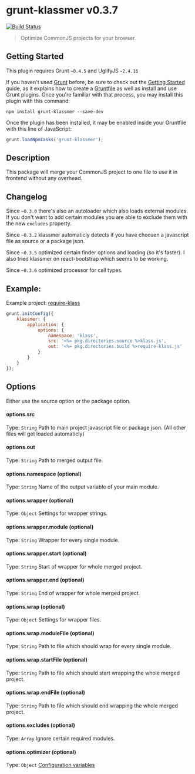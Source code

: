# grunt-klassmer v0.3.7
[![Build Status](https://travis-ci.org/ayecue/grunt-klassmer.png?branch=master)](https://travis-ci.org/ayecue/grunt-klassmer)

> Optimize CommonJS projects for your browser.


## Getting Started
This plugin requires Grunt `~0.4.5` and UglifyJS `~2.4.16`

If you haven't used [Grunt](http://gruntjs.com/) before, be sure to check out the [Getting Started](http://gruntjs.com/getting-started) guide, as it explains how to create a [Gruntfile](http://gruntjs.com/sample-gruntfile) as well as install and use Grunt plugins. Once you're familiar with that process, you may install this plugin with this command:

```shell
npm install grunt-klassmer --save-dev
```

Once the plugin has been installed, it may be enabled inside your Gruntfile with this line of JavaScript:

```js
grunt.loadNpmTasks('grunt-klassmer');
```


## Description

This package will merge your CommonJS project to one file to use it in frontend without any overhead.


## Changelog

Since `~0.3.0` there's also an autoloader which also loads external modules. If you don't want to add certain modules you are able to exclude them with the new `excludes` property.

Since `~0.3.2` klassmer automaticly detects if you have choosen a javascript file as source or a package json.

Since `~0.3.5` optimized certain finder options and loading (so it's faster). I also tried klassmer on react-bootstrap which seems to be working.

Since `~0.3.6` optimized processor for call types.


## Example:

Example project: [require-klass](https://github.com/ayecue/require-klass)

```js
grunt.initConfig({
    klassmer: {
        application: {
            options: {
                namespace: 'klass',
                src: '<%= pkg.directories.source %>klass.js',
                out: '<%= pkg.directories.build %>require-klass.js'
            }
        }
    }
});
```


## Options

Either use the source option or the package option.

#### options.src
Type: `String`
Path to main project javascript file or package json. (All other files will get loaded automaticly)

#### options.out
Type: `String`
Path to merged output file.

#### options.namespace (optional)
Type: `String`
Name of the output variable of your main module.

#### options.wrapper (optional)
Type: `Object`
Settings for wrapper strings.

#### options.wrapper.module (optional)
Type: `String`
Wrapper for every single module.

#### options.wrapper.start (optional)
Type: `String`
Start of wrapper for whole merged project.

#### options.wrapper.end (optional)
Type: `String`
End of wrapper for whole merged project.

#### options.wrap (optional)
Type: `Object`
Settings for wrapper files.

#### options.wrap.moduleFile (optional)
Type: `String`
Path to file which should wrap for every single module.

#### options.wrap.startFile (optional)
Type: `String`
Path to file which should start wrapping the whole merged project.

#### options.wrap.endFile (optional)
Type: `String`
Path to file which should end wrapping the whole merged project.

#### options.excludes (optional)
Type: `Array`
Ignore certain required modules.

#### options.optimizer (optional)
Type: `Object`
[Configuration variables](http://lisperator.net/uglifyjs/codegen)